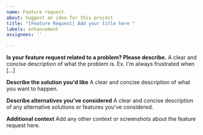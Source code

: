 ```yaml
---
name: Feature request
about: Suggest an idea for this project
title: "[Feature Request] Add your title here "
labels: enhancement
assignees: ''

---
```


**Is your feature request related to a problem? Please describe.**
A clear and concise description of what the problem is. Ex. I'm always frustrated when [...]

**Describe the solution you'd like**
A clear and concise description of what you want to happen.

**Describe alternatives you've considered**
A clear and concise description of any alternative solutions or features you've considered.

**Additional context**
Add any other context or screenshots about the feature request here.

<!--PLEASE READ THE README/WIKI BEFORE MAKING FEATURE REQUEST. NOTE: SOME OF THE THINGS MAY NEVER BE IMPLEMENTED IF NOT PLANNED BUT CAN BE DONE BY CONTRIBUTIONS-->

